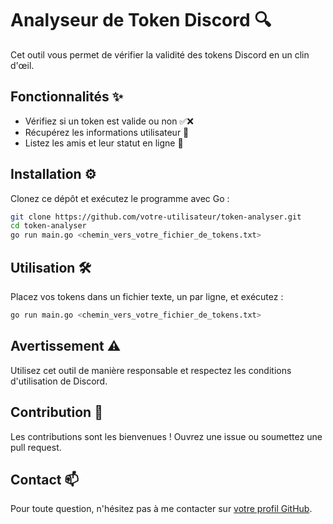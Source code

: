 
# Analyseur de Token Discord 🔍

Cet outil vous permet de vérifier la validité des tokens Discord en un clin d'œil. 

## Fonctionnalités ✨
- Vérifiez si un token est valide ou non ✅❌
- Récupérez les informations utilisateur 📜
- Listez les amis et leur statut en ligne 👥

## Installation ⚙️
Clonez ce dépôt et exécutez le programme avec Go :
```bash
git clone https://github.com/votre-utilisateur/token-analyser.git
cd token-analyser
go run main.go <chemin_vers_votre_fichier_de_tokens.txt>
```

## Utilisation 🛠️
Placez vos tokens dans un fichier texte, un par ligne, et exécutez :
```bash
go run main.go <chemin_vers_votre_fichier_de_tokens.txt>
```

## Avertissement ⚠️
Utilisez cet outil de manière responsable et respectez les conditions d'utilisation de Discord.

## Contribution 🤝
Les contributions sont les bienvenues ! Ouvrez une issue ou soumettez une pull request.

## Contact 📫
Pour toute question, n'hésitez pas à me contacter sur [votre profil GitHub](https://github.com/juzo21).
